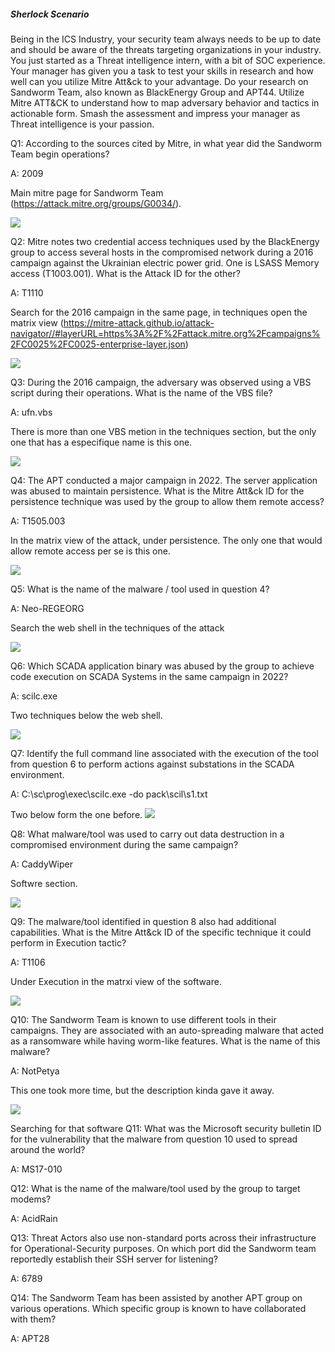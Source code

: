
##### Sherlock Scenario

Being in the ICS Industry, your security team always needs to be up to date and should be aware of the threats targeting organizations in your industry. You just started as a Threat intelligence intern, with a bit of SOC experience. Your manager has given you a task to test your skills in research and how well can you utilize Mitre Att&ck to your advantage. Do your research on Sandworm Team, also known as BlackEnergy Group and APT44. Utilize Mitre ATT&CK to understand how to map adversary behavior and tactics in actionable form. Smash the assessment and impress your manager as Threat intelligence is your passion.


Q1: According to the sources cited by Mitre, in what year did the Sandworm Team begin operations?

A: 2009

Main mitre page for Sandworm Team (https://attack.mitre.org/groups/G0034/).

![](../../Img/Pasted%20image%2020250426140552.png)

Q2: Mitre notes two credential access techniques used by the BlackEnergy group to access several hosts in the compromised network during a 2016 campaign against the Ukrainian electric power grid. One is LSASS Memory access (T1003.001). What is the Attack ID for the other?

A: T1110

Search for the 2016 campaign in the same page, in techniques open the matrix view (https://mitre-attack.github.io/attack-navigator//#layerURL=https%3A%2F%2Fattack.mitre.org%2Fcampaigns%2FC0025%2FC0025-enterprise-layer.json)

![](../../Img/Pasted%20image%2020250426140745.png)

Q3: During the 2016 campaign, the adversary was observed using a VBS script during their operations. What is the name of the VBS file?

A: ufn.vbs

There is more than one VBS metion in the techniques section, but the only one that has a especifique name is this one.

![](../../Img/Pasted%20image%2020250426141112.png)

Q4: The APT conducted a major campaign in 2022. The server application was abused to maintain persistence. What is the Mitre Att&ck ID for the persistence technique was used by the group to allow them remote access?

A: T1505.003

In the matrix view of the attack, under persistence. The only one that would allow remote access per se is this one.

![](../../Img/Pasted%20image%2020250426141718.png)

Q5: What is the name of the malware / tool used in question 4?

A: Neo-REGEORG

Search the web shell in the techniques of the attack

![](../../Img/Pasted%20image%2020250426141955.png)

Q6: Which SCADA application binary was abused by the group to achieve code execution on SCADA Systems in the same campaign in 2022?

A: scilc.exe

Two techniques below the web shell.

![](../../Img/Pasted%20image%2020250426142130.png)

Q7: Identify the full command line associated with the execution of the tool from question 6 to perform actions against substations in the SCADA environment.

A: C:\sc\prog\exec\scilc.exe -do pack\scil\s1.txt

Two below form the one before.
![](../../Img/Pasted%20image%2020250426142255.png)

Q8: What malware/tool was used to carry out data destruction in a compromised environment during the same campaign?

A: CaddyWiper

Softwre section.

![](../../Img/Pasted%20image%2020250426142316.png)

Q9: The malware/tool identified in question 8 also had additional capabilities. What is the Mitre Att&ck ID of the specific technique it could perform in Execution tactic?

A: T1106

Under Execution in the matrxi view of the software.

![](../../Img/Pasted%20image%2020250426142354.png)

Q10: The Sandworm Team is known to use different tools in their campaigns. They are associated with an auto-spreading malware that acted as a ransomware while having worm-like features. What is the name of this malware?

A: NotPetya

This one took more time, but the description kinda gave it away.

![](../../Img/Pasted%20image%2020250426142558.png)

Searching for that software 
Q11: What was the Microsoft security bulletin ID for the vulnerability that the malware from question 10 used to spread around the world?

A: MS17-010

Q12: What is the name of the malware/tool used by the group to target modems?

A: AcidRain

Q13: Threat Actors also use non-standard ports across their infrastructure for Operational-Security purposes. On which port did the Sandworm team reportedly establish their SSH server for listening?

A: 6789

Q14: The Sandworm Team has been assisted by another APT group on various operations. Which specific group is known to have collaborated with them?

A: APT28

